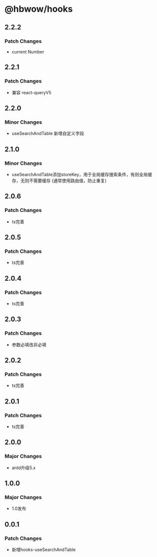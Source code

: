 # @hbwow/hooks

## 2.2.2

### Patch Changes

- current Number

## 2.2.1

### Patch Changes

- 兼容 react-queryV5

## 2.2.0

### Minor Changes

- useSearchAndTable 新增自定义字段

## 2.1.0

### Minor Changes

- useSearchAndTable添加storeKey，用于全局缓存搜索条件，有则全局缓存，无则不需要缓存 (通常使用路由值，防止重复)

## 2.0.6

### Patch Changes

- ts完善

## 2.0.5

### Patch Changes

- ts完善

## 2.0.4

### Patch Changes

- ts完善

## 2.0.3

### Patch Changes

- 参数必填改非必填

## 2.0.2

### Patch Changes

- ts完善

## 2.0.1

### Patch Changes

- ts完善

## 2.0.0

### Major Changes

- antd升级5.x

## 1.0.0

### Major Changes

- 1.0发布

## 0.0.1

### Patch Changes

- 新增hooks-useSearchAndTable
